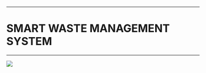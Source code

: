 ___
# SMART WASTE MANAGEMENT SYSTEM 
___

<img src="https://www.google.com/url?sa=i&url=https%3A%2F%2Fwww.iotcentral.io%2Fblog%2Fimplementation-of-smart-waste-management-for-smart-cities&psig=AOvVaw1mdF9hzV2paW06dE4SBcDU&ust=1700464678376000&source=images&cd=vfe&opi=89978449&ved=0CBIQjRxqFwoTCMis997Cz4IDFQAAAAAdAAAAABA3"/>
